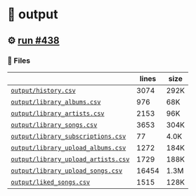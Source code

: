 # 📝  output 

## ⚙️ [run #438](https://github.com/jwenerd/ytm-dl/actions/runs/7971202831)

### 📁 Files

|                                                                         |lines|size|
|-------------------------------------------------------------------------|-----|----|
|[`output/history.csv` ](output/history.csv)                              |3074 |292K|
|[`output/library_albums.csv` ](output/library_albums.csv)                |976  |68K |
|[`output/library_artists.csv` ](output/library_artists.csv)              |2153 |96K |
|[`output/library_songs.csv` ](output/library_songs.csv)                  |3653 |304K|
|[`output/library_subscriptions.csv` ](output/library_subscriptions.csv)  |77   |4.0K|
|[`output/library_upload_albums.csv` ](output/library_upload_albums.csv)  |1272 |184K|
|[`output/library_upload_artists.csv` ](output/library_upload_artists.csv)|1729 |188K|
|[`output/library_upload_songs.csv` ](output/library_upload_songs.csv)    |16454|1.3M|
|[`output/liked_songs.csv` ](output/liked_songs.csv)                      |1515 |128K|